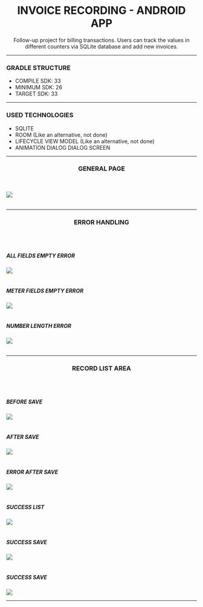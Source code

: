 <h1 align="center">INVOICE RECORDING - ANDROID APP</h1>

<p align="center">Follow-up project for billing transactions.
Users can track the values in different counters via SQLite database and add new invoices.
<p>

<hr>

<h3 ><strong>GRADLE STRUCTURE</strong></h3>
    <ul>
        <li> COMPILE SDK: 33 </li>
        <li> MINIMUM SDK: 26 </li>
        <li> TARGET SDK: 33</li>
    </ul>

<hr>

<h3><strong>USED TECHNOLOGIES</strong></h3>
    <ul>
        <li> SQLITE </li>
        <li> ROOM (Like an alternative, not done) </li>
        <li> LIFECYCLE VIEW MODEL (Like an alternative, not done)</li>
        <li> ANIMATION DIALOG DIALOG SCREEN </li>
    </ul>

<hr>

<h3 align="center">GENERAL PAGE</h3>

<br/>
<br/>


<img src="./ScreenShots/1.png"/>

<br/>
<br/>


<hr>
<h3 align="center">ERROR HANDLING</h3>

<br/>
<br/>

<h5>ALL FIELDS EMPTY ERROR</h5>

<img src="./ScreenShots/2.png"/>
<br/>
<br/>


<h5>METER FIELDS EMPTY ERROR</h5>
<img src="./ScreenShots/3.png"/>
<br/>
<br/>


<h5>NUMBER LENGTH ERROR</h5>
<img src="./ScreenShots/4.png"/>
<br/>
<br/>


<hr>


<h3 align="center">RECORD LIST AREA</h3>

<br/>
<br/>


<h5>BEFORE SAVE</h5>
<img src="./ScreenShots/6.png"/>

<br/>
<br/>


<h5>AFTER SAVE</h5>
<img src="./ScreenShots/7.png"/>

<br/>
<br/>


<h5>ERROR AFTER SAVE</h5>
<img src="./ScreenShots/8.png"/>

<br/>
<br/>


<h5>SUCCESS LIST</h5>
<img src="./ScreenShots/9.png"/>

<br/>
<br/>


<h5>SUCCESS SAVE</h5>
<img src="./ScreenShots/10.png"/>

<br/>
<br/>


<h5>SUCCESS SAVE</h5>
<img src="./ScreenShots/11.png"/>

<hr>